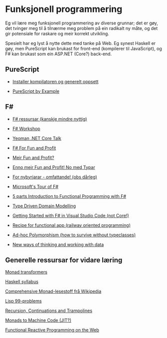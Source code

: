 Funksjonell programmering
=========================

Eg vil lære meg funksjonell programmering av diverse grunnar; det er gøy, det
tvinger meg til å tilnærme meg problem på ein radikalt ny måte, og det gir
potensiale for raskare og meir korrekt utvikling.

Spesielt har eg lyst å nytte dette med tanke på Web. Eg synest Haskell er gøy,
men PureScript kan brukast for front-end (kompilerer til JavaScript), og F#
kan brukast som ein ASP.NET (Core?) back-end.


PureScript
----------

* [Installer kompilatoren og generelt oppsett](http://www.purescript.org/learn/getting-started/)

* [PureScript by Example](https://leanpub.com/purescript/read)


F#
----

* [F# ressursar (kanskje mindre nyttig)](http://exercism.io/languages/fsharp/about)

* [F# Workshop](http://www.fsharpworkshop.com/)

* [Yeoman .NET Core Talk](http://www.gjermundbjaanes.com/dot-net-core-for-your-web-apis/)

* [F# For Fun and Profit](https://fsharpforfunandprofit.com/posts/defining-functions/)

* [Meir Fun and Profit?](https://fsharpforfunandprofit.com/posts/control-flow-expressions/)

* [Enno meir Fun and Profit! No med Typar](https://fsharpforfunandprofit.com/posts/types-intro/)

* [For nybyrjarar - omfattande! (obs dårleg)](https://sachabarbs.wordpress.com/1406-2/)

* [Microsoft's Tour of F#](https://docs.microsoft.com/en-us/dotnet/articles/fsharp/tour)

* [5 parts Introduction to Functional Programming with F#](https://www.youtube.com/watch?list=PLEoMzSkcN8oNiJ67Hd7oRGgD1d4YBxYGC&v=Teak30_pXHk&app=desktop)

* [Type Driven Domain Modelling](http://lucasmreis.github.io/blog/type-driven-domain-modelling-part-1/)

* [Getting Started with F# in Visual Studio Code (not Core!)](https://docs.microsoft.com/en-us/dotnet/articles/fsharp/tutorials/getting-started/getting-started-vscode)

* [Recipe for functional app (railway oriented programming)](https://fsharpforfunandprofit.com/series/a-recipe-for-a-functional-app.html)

* [Ad-hoc Polymorphism (how to survive without typeclasses)](http://withouttheloop.com/articles/2014-10-21-fsharp-adhoc-polymorphism/)

* [New ways of thinking and working with data](http://tomasp.net/)


Generelle ressursar for vidare læring
-------------------------------------

[Monad transformers](http://blog.sigfpe.com/2006/05/grok-haskell-monad-transformers.html)

[Haskell syllabus](https://www.fpcomplete.com/haskell-syllabus)

[Comprehensive Monad-lesestoff frå Wikipedia](https://en.wikipedia.org/wiki/Monad_(functional_programming))

[Lisp 99-problems](http://www.ic.unicamp.br/~meidanis/courses/mc336/2006s2/funcional/L-99_Ninety-Nine_Lisp_Problems.html)

[Recursion, Continuations and Trampolines](http://eli.thegreenplace.net/2017/on-recursion-continuations-and-trampolines/)

[Monads to Machine Code (JIT?)](http://www.stephendiehl.com/posts/monads_machine_code.html)

[Functional Reactive Programming on the Web](https://brage.bibsys.no/xmlui/bitstream/id/413689/12375_FULLTEXT.pdf)
